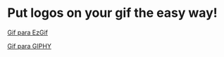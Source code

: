 # Put logos on your gif the easy way!



<a href="javascript:(function()%7Bjavascript%3A(function(s)%7Btry%7Bs%3Ddocument.selection.createRange().text%7Dcatch(_)%7Bs%3Ddocument.getSelection()%7Dwindow.location%3D%22http%3A%2F%2Fezgif.com%2Foverlay%3Furl%3D%22%2Blocation.href%2B%22%22%7D)()%7D)()" onclick="loadUrl('http://somesite.com')">Gif para EzGif</a>




<a href="javascript:(function()%7Bfunction%20callback()%7B(function(%24)%7Bvar%20jQuery%3D%24%3B%24.ajax(%7Btype%3A%20'POST'%2Curl%3A%20'http%3A%2F%2Fupload.giphy.com%2Fv1%2Fgifs'%2Cdata%3A%20%7Bapi_key%3A%20'dc6zaTOxFJmzC'%2Csource_image_url%3A%20window.location.href%2C%7D%2Csuccess%3A%20function(data)%20%7B%20console.log(data)%3Bprompt('copie%20esse%20link'%20%2C%22https%3A%2F%2Fgiphy.com%2Fgifs%2F%22%2Bdata.data.id)%3B%20%7D%2C%20%20%20%20error%3A%20console.log(%22algo%20deu%20errado%22)%7D)%7D)(jQuery.noConflict(true))%7Dvar%20s%3Ddocument.createElement(%22script%22)%3Bs.src%3D%22https%3A%2F%2Fajax.googleapis.com%2Fajax%2Flibs%2Fjquery%2F1.7.1%2Fjquery.min.js%22%3Bif(s.addEventListener)%7Bs.addEventListener(%22load%22%2Ccallback%2Cfalse)%7Delse%20if(s.readyState)%7Bs.onreadystatechange%3Dcallback%7Ddocument.body.appendChild(s)%3B%7D)()">Gif para GIPHY</a>
